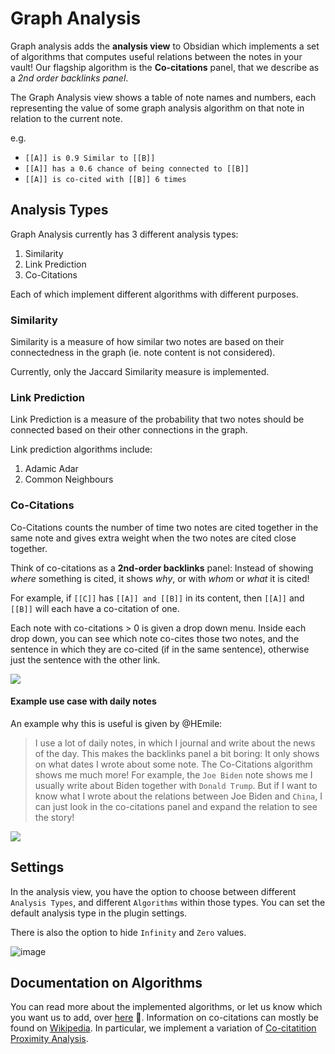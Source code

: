 # Graph Analysis

Graph analysis adds the **analysis view** to Obsidian which implements a set of algorithms that computes useful relations between
the notes in your vault! Our flagship algorithm is the **Co-citations** panel,
that we describe as a _2nd order backlinks panel_. 

The Graph Analysis view shows a table of note names and numbers, each representing the value of
some graph analysis algorithm on that note in relation to the current note.

e.g.

- `[[A]] is 0.9 Similar to [[B]]`
- `[[A]] has a 0.6 chance of being connected to [[B]]`
- `[[A]] is co-cited with [[B]] 6 times`

## Analysis Types

Graph Analysis currently has 3 different analysis types:

1. Similarity
2. Link Prediction
3. Co-Citations

Each of which implement different algorithms with different purposes.

### Similarity

Similarity is a measure of how similar two notes are based on their
connectedness in the graph (ie. note content is not considered).

Currently, only the Jaccard Similarity measure is implemented.

### Link Prediction

Link Prediction is a measure of the probability that two notes should be
connected based on their other connections in the graph.

Link prediction algorithms include:

1. Adamic Adar
2. Common Neighbours

### Co-Citations

Co-Citations counts the number of time two notes are cited together in the same
note and gives extra weight when the two notes are cited close together.

Think of co-citations as a **2nd-order backlinks** panel: Instead of showing _where_ something is cited, it shows _why_, 
or with _whom_ or _what_ it is cited! 

For example, if `[[C]]` has `[[A]] and [[B]]` in its content, then `[[A]]` and
`[[B]]` will each have a co-citation of one.

Each note with co-citations > 0 is given a drop down menu. Inside each drop
down, you can see which note co-cites those two notes, and the sentence in which
they are co-cited (if in the same sentence), otherwise just the sentence with
the other link.

![](https://i.imgur.com/9yspOkN.png)

#### Example use case with daily notes
An example why this is useful is given by @HEmile: 
> I use a lot of daily notes, in which I journal and write about the news of the day. 
> This makes the backlinks panel a bit boring: It only shows on what dates I wrote about some note.
> The Co-Citations algorithm shows me much more! 
> For example, the `Joe Biden` note shows me I usually write about Biden together with `Donald Trump`.
> But if I want to know what I wrote about the relations between Joe Biden and `China`,
> I can just look in the co-citations panel and expand the relation to see the story!

![](https://i.imgur.com/tw9xrjq.png)

## Settings
In the analysis view, you have the option to choose between different
`Analysis Types`, and different `Algorithms` within those types. 
You can set the default analysis type in the plugin settings. 

There is also the option to hide `Infinity` and `Zero` values.

![image](https://user-images.githubusercontent.com/70717676/138652879-d8b0e4a7-d70a-44e8-ba3c-67e04f6a8edd.png)

## Documentation on Algorithms

You can read more about the implemented algorithms, or let us know which you want us to add, over [here](https://neo4j.com/docs/graph-data-science/current/algorithms/) 👀. Information on co-citations can mostly be found on [Wikipedia](https://en.wikipedia.org/wiki/Co-citation). In particular, we implement a variation of [Co-citatition Proximity Analysis](https://en.wikipedia.org/wiki/Co-citation_Proximity_Analysis).
